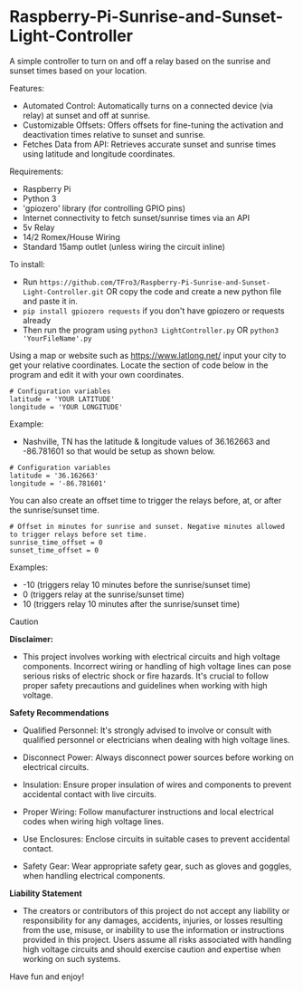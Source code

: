 # Raspberry-Pi-Sunrise-and-Sunset-Light-Controller
A simple controller to turn on and off a relay based on the sunrise and sunset times based on your location.

Features: 
- Automated Control: Automatically turns on a connected device (via relay) at sunset and off at sunrise.
- Customizable Offsets: Offers offsets for fine-tuning the activation and deactivation times relative to sunset and sunrise.
- Fetches Data from API: Retrieves accurate sunset and sunrise times using latitude and longitude coordinates.

Requirements: 
- Raspberry Pi
- Python 3
- 'gpiozero' library (for controlling GPIO pins)
- Internet connectivity to fetch sunset/sunrise times via an API
- 5v Relay
- 14/2 Romex/House Wiring
- Standard 15amp outlet (unless wiring the circuit inline)

To install:
- Run ```https://github.com/TFro3/Raspberry-Pi-Sunrise-and-Sunset-Light-Controller.git``` OR copy the code and create a new python file and paste it in.
- ```pip install gpiozero requests``` if you don't have gpiozero or requests already
- Then run the program using ```python3 LightController.py``` OR ```python3 'YourFileName'.py```

Using a map or website such as https://www.latlong.net/ input your city to get your relative coordinates. Locate the section of code below in the program and edit it with your own coordinates.
```python3
# Configuration variables
latitude = 'YOUR LATITUDE'
longitude = 'YOUR LONGITUDE'
```
Example: 
- Nashville, TN has the latitude & longitude values of 36.162663 and -86.781601 so that would be setup as shown below.
```python3
# Configuration variables
latitude = '36.162663'
longitude = '-86.781601'
```

You can also create an offset time to trigger the relays before, at, or after the sunrise/sunset time. 

```python3
# Offset in minutes for sunrise and sunset. Negative minutes allowed to trigger relays before set time.
sunrise_time_offset = 0
sunset_time_offset = 0
```
Examples:
- -10 (triggers relay 10 minutes before the sunrise/sunset time)
- 0 (triggers relay at the sunrise/sunset time)
- 10 (triggers relay 10 minutes after the sunrise/sunset time)



> [!CAUTION]
> **Disclaimer:**
> 
> -  This project involves working with electrical circuits and high voltage components. Incorrect wiring or handling of high voltage lines can pose serious risks of electric shock or fire hazards. It's crucial to follow proper safety precautions and guidelines when working with high voltage.
> 
> **Safety Recommendations**
>
> - Qualified Personnel: It's strongly advised to involve or consult with qualified personnel or electricians when dealing with high voltage lines.
> 
> - Disconnect Power: Always disconnect power sources before working on electrical circuits.
> 
> - Insulation: Ensure proper insulation of wires and components to prevent accidental contact with live circuits.
> 
> - Proper Wiring: Follow manufacturer instructions and local electrical codes when wiring high voltage lines.
> 
> - Use Enclosures: Enclose circuits in suitable cases to prevent accidental contact.
> 
> - Safety Gear: Wear appropriate safety gear, such as gloves and goggles, when handling electrical components.
> 
>
> **Liability Statement**
>
> - The creators or contributors of this project do not accept any liability or responsibility for any damages, accidents, injuries, or losses resulting from the use, misuse, or inability to use the information or instructions provided in this project. Users assume all risks associated with handling high voltage circuits and should exercise caution and expertise when working on such systems.


Have fun and enjoy!
